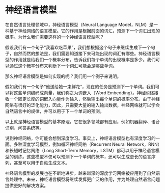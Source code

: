 # 神经语言模型

在自然语言处理领域中，神经语言模型（Neural Language Model，NLM）是一种基于神经网络的语言模型。它的作用是根据前面的词汇，预测下一个词汇出现的概率。为什么我们需要这样的一个神经语言模型呢？

假设我们有一个句子“我喜欢吃苹果”，我们想根据这个句子来继续生成下一个句子，自然而然的想法是，我们需要知道接下来可能出现的词汇有哪些。神经语言模型的作用就是给我们一个概率分布，告诉我们每个单词的出现概率是多少。我们可以通过这个概率分布来判断下一个词汇可能会是哪些单词。

那么神经语言模型是如何实现的呢？我们用一个例子来说明。

假如我们有一个句子“他送给她一束鲜花”，现在的任务是预测下一个单词。我们可以将这些单词编码成向量，我们称之为词嵌入（Word Embedding）。神经网络接收一个固定长度的词嵌入向量作为输入，然后输出每个单词的概率分布。由于神经网络有很好的泛化能力，因此，只需要大量的输入输出数据，神经网络就可以学会自然语言中的规律，并可以用于下一个单词的预测。

以上就是神经语言模型的基本原理。它在很多领域都有应用，例如机器翻译、语音识别、问答系统等。

说到神经网络，你可能会想到深度学习。事实上，神经语言模型也有深度学习的一面。多种深度学习模型，例如循环神经网络（Recurrent Neural Network，RNN）和长短时记忆网络（Long Short-Term Memory，LSTM）都可以用于神经语言模型的训练。这些模型不仅可以预测下一个单词的概率，还可以生成更长的语言序列，甚至可以用于自动生成文本。

神经语言模型的发展也在不断地进步，越来越深的深度学习网络被应用到了自然语言处理中。未来，神经语言模型将继续发挥更广泛的作用，并为处理自然语言问题提供更好的解决方案。